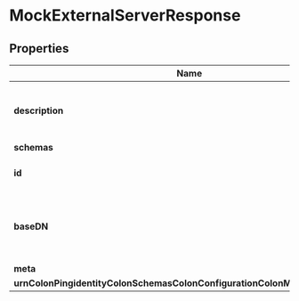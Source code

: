 

# MockExternalServerResponse


## Properties

| Name | Type | Description | Notes |
|------------ | ------------- | ------------- | -------------|
|**description** | **String** | A description for this External Server |  [optional] |
|**schemas** | **List&lt;EnummockExternalServerSchemaUrn&gt;** |  |  |
|**id** | **String** | Name of the External Server |  |
|**baseDN** | **List&lt;String&gt;** | Specifies the base DN stored in this mock resource. |  |
|**meta** | [**MetaMeta**](MetaMeta.md) |  |  [optional] |
|**urnColonPingidentityColonSchemasColonConfigurationColonMessagesColon20** | [**MetaUrnPingidentitySchemasConfigurationMessages20**](MetaUrnPingidentitySchemasConfigurationMessages20.md) |  |  [optional] |



